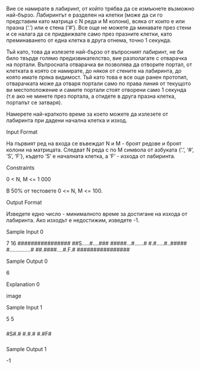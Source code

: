 Вие се намирате в лабиринт, от който трябва да се измъкнете възможно най-бързо. Лабиринтът е разделен на клетки (може да си го представим като матрица с N реда и М колони), всяка от които е или празна (‘.’) или е стена (‘#’). Все още не можете да минавате през стени и се налага да се придвижвате само през празните клетки, като преминаването от една клетка в друга отнема, точно 1 секунда.

Тъй като, това да излезете най-бързо от въпросният лабиринт, не би било твърде голямо предизвикателство, вие разполагате с отварачка на портали. Въпросната отварачка ви позволява да отворите портал, от клетката в която се намирате, до някоя от стените на лабиринта, до която имате пряка видимост. Тъй като това е все още ранен прототип, отварачката може да отваря портали само по права линия от текущото ви местоположение и самите портали стоят отворени само 1 секунда (т.е ако не минете през портала, а отидете в друга празна клетка, порталът се затваря).

Намерете най-краткото време за което можете да излезете от лабиринта при дадени начална клетка и изход.

Input Format

На първият ред на входа се въвеждат N и М - броят редове и броят колони на матрицата. Следват N реда с по M символа от азбуката {‘.’, ‘#’, ‘S’, ‘F’}, където ‘S’ е началната клетка, а ‘F’ - изхода от лабиринта.

Constraints

0 < N, M <= 1 000

В 50% от тестовете 0 <= N, M <= 100.

Output Format

Изведете едно число - минималното време за достигане на изхода от лабиринта. Ако изходът е недостижим, изведете -1.

Sample Input 0

7 16
################
##S.....#....###
#####...#......#
#.#.....#..#####
#..............#
##.####....#.F.#
################

Sample Output 0

6

Explanation 0

image

Sample Input 1

5 5
#####
#S#.#
#.#.#
#.#F#
#####

Sample Output 1

-1

